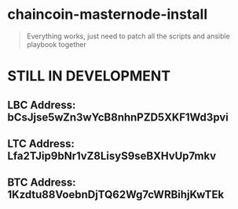 # chaincoin-masternode-install
> Everything works, just need to patch all the scripts and ansible playbook together

# STILL IN DEVELOPMENT
## LBC Address: bCsJjse5wZn3wYcB8nhnPZD5XKF1Wd3pvi
## LTC Address: Lfa2TJip9bNr1vZ8LisyS9seBXHvUp7mkv
## BTC Address: 1Kzdtu88VoebnDjTQ62Wg7cWRBihjKwTEk
